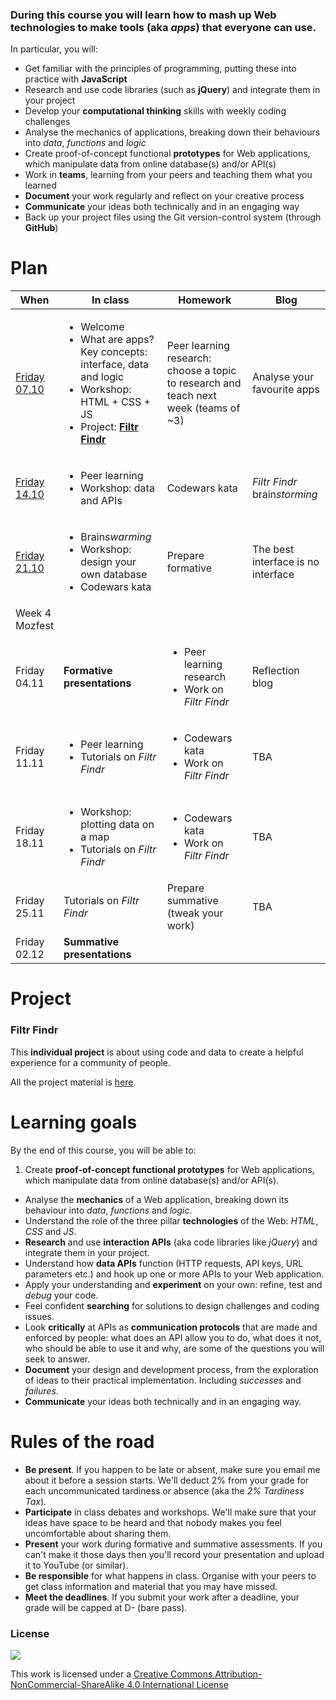 ### During this course you will learn how to mash up Web technologies to make tools (aka *apps*) that everyone can use. 

In particular, you will:

* Get familiar with the principles of programming, putting these into practice with **JavaScript**
* Research and use code libraries (such as **jQuery**) and integrate them in your project
* Develop your **computational thinking** skills with weekly coding challenges
* Analyse the mechanics of applications, breaking down their behaviours into *data*, *functions* and *logic*  
* Create proof-of-concept functional **prototypes** for Web applications, which manipulate data from online database(s) and/or API(s)
* Work in **teams**, learning from your peers and teaching them what you learned
* **Document** your work regularly and reflect on your creative process
* **Communicate** your ideas both technically and in an engaging way
* Back up your project files using the Git version-control system (through **GitHub**)

<!-- * Play critically with **Web APIs** (both data APIs and interaction APIs) -->

# Plan

When | In class | Homework | Blog 
---- | -------- | -------- | ----
[Friday<br>07.10](sessions/01)| <ul><li>Welcome <li>What are apps? Key concepts: interface, data and logic <li>Workshop: HTML + CSS + JS <li>Project: [**Filtr Findr**](#filtr-findr) | Peer learning research: choose a topic to research and teach next week (teams of ~3) | Analyse your favourite apps
[Friday<br>14.10](sessions/02)| <ul><li>Peer learning <li>Workshop: data and APIs | Codewars kata | *Filtr Findr* brain*storming*
[Friday<br>21.10](sessions/03)| <ul><li>Brain*swarming* <li>Workshop: design your own database<li>Codewars kata | Prepare formative | The best interface is no interface
Week 4<br>Mozfest |
Friday<br>04.11| **Formative presentations** | <ul><li>Peer learning research <li>Work on *Filtr Findr* | Reflection blog 
Friday<br>11.11| <ul><li>Peer learning <li>Tutorials on *Filtr Findr* | <ul><li>Codewars kata <li>Work on *Filtr Findr* | TBA
Friday<br>18.11| <ul><li>Workshop: plotting data on a map <li>Tutorials on *Filtr Findr* | <ul><li>Codewars kata <li>Work on *Filtr Findr* | TBA
Friday<br>25.11| Tutorials on *Filtr Findr* | Prepare summative (tweak your work) | TBA
Friday<br>02.12| **Summative presentations** 


# Project

### Filtr Findr

This **individual project** is about using code and data to create a helpful experience for a community of people.

All the project material is [here](projects/filtr-findr).


# Learning goals

By the end of this course, you will be able to:

1. Create **proof-of-concept functional prototypes** for Web applications, which manipulate data from online database(s) and/or API(s).
* Analyse the **mechanics** of a Web application, breaking down its behaviour into *data*, *functions* and *logic*.
* Understand the role of the three pillar **technologies** of the Web: *HTML*, *CSS* and *JS*.
* **Research** and use **interaction APIs** (aka code libraries like *jQuery*) and integrate them in your project.  
* Understand how **data APIs** function (HTTP requests, API keys, URL parameters etc.) and hook up one or more APIs to your Web application.
* Apply your understanding and **experiment** on your own: refine, test and *debug* your code.
* Feel confident **searching** for solutions to design challenges and coding issues.
* Look **critically** at APIs as **communication protocols** that are made and enforced by people: what does an API allow you to do, what does it not, who should be able to use it and why, are some of the questions you will seek to answer.
* **Document** your design and development process, from the exploration of ideas to their practical implementation. Including *successes* and *failures*.
* **Communicate** your ideas both technically and in an engaging way.

<!--
* Use the Git version-control system (through GitHub) to **collaborate** with your team and **back-up** your project files.
* Identify **bugs** (unexpected behaviours in apps or code errors) using tools to *inspect* apps and come up with possible explanations.
* Create **proof-of-concept prototypes** for Web apps, which manipulate data from online databases and/or **APIs**.
* Discuss **app ideas** in terms of *interface*, *logic* and *data* with designers and developers.
* **Visualise interaction flows** with analog (paper) and digital tools.
* Break down **behaviour** (including human behaviour) into *algorithms*, that is step-by-step instructions that can be coded.  
* Understand the role of the three pillar **technologies** of the Web: *HTML*, *CSS* and *JS*. 
* Understand how **data APIs** work (HTTP requests, API keys, URL parameters) and hook up one (or more) APIs to your Web application.
* Critically analyse the **mechanics** of a Web application, breaking down its behaviour into *data*, *functions* and *logic*.
-->


# Rules of the road

* **Be present**. If you happen to be late or absent, make sure you email me about it before a session starts. We'll deduct 2% from your grade for each uncommunicated tardiness or absence (aka the *2% Tardiness Tax*).
* **Participate** in class debates and workshops. We'll make sure that your ideas have space to be heard and that nobody makes you feel uncomfortable about sharing them.
* **Present** your work during formative and summative assessments. If you can't make it those days then you'll record your presentation and upload it to YouTube (or similar).
* **Be responsible** for what happens in class. Organise with your peers to get class information and material that you may have missed.
* **Meet the deadlines**. If you submit your work after a deadline, your grade will be capped at D- (bare pass).

### License

[![](https://i.creativecommons.org/l/by-nc-sa/4.0/88x31.png)](http://creativecommons.org/licenses/by-nc-sa/4.0)

This work is licensed under a [Creative Commons Attribution-NonCommercial-ShareAlike 4.0 International License ](http://creativecommons.org/licenses/by-nc-sa/4.0)